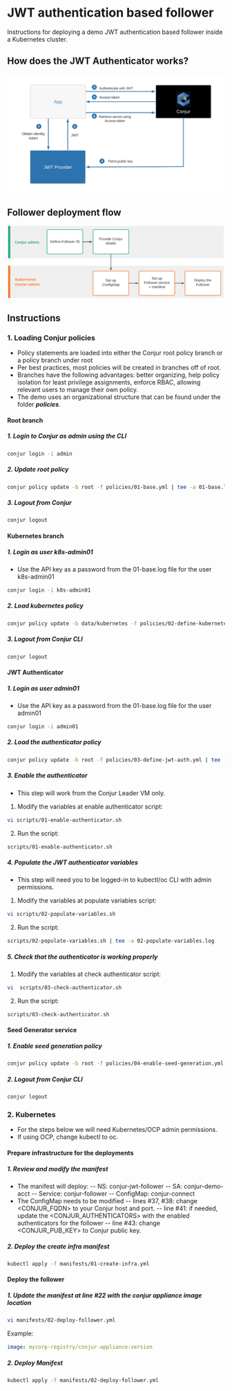 # JWT authentication based follower
Instructions for deploying a demo JWT authentication based follower inside a Kubernetes cluster.

## How does the JWT Authenticator works?

![Conjur k8s cert authenticator](https://github.com/assafjh/cybr-demos/blob/main/kubernetes-follower/jwt-based/jwt-authenticator.png?raw=true)
## Follower deployment flow
![Cert-based authn deployment flow](https://github.com/assafjh/cybr-demos/blob/main/kubernetes-follower/jwt-based/follower-jwt-based-flow.png?raw=true)

## Instructions
### 1. Loading Conjur policies
- Policy statements are loaded into either the Conjur  root policy branch or a policy branch under root
- Per best practices, most policies will be created in branches off of root. 
- Branches have the following advantages: better organizing, help policy isolation for least privilege assignments, enforce RBAC, allowing relevant users to manage their own policy.
- The demo uses an organizational structure that can be found under the folder ***policies***.
#### Root branch
##### 1. Login to Conjur as admin using the CLI
```bash
conjur login -i admin
```
##### 2. Update root policy
```bash
conjur policy update -b root -f policies/01-base.yml | tee -a 01-base.log
```
##### 3. Logout from Conjur
```Bash
conjur logout
```
#### Kubernetes branch
##### 1. Login as user k8s-admin01
- Use the API key as a password from the 01-base.log file for the user k8s-admin01
```bash
conjur login -i k8s-admin01
```
##### 2. Load kubernetes policy
```bash
conjur policy update -b data/kubernetes -f policies/02-define-kubernetes-branch.yml | tee -a 02-define-kubernetes-branch.log
```
##### 3. Logout from Conjur CLI
```Bash
conjur logout
```

#### JWT Authenticator
##### 1. Login as user admin01
 - Use the API key as a password from the 01-base.log file for the user admin01
```bash
conjur login -i admin01
```
##### 2. Load the authenticator policy
```Bash
conjur policy update -b root -f policies/03-define-jwt-auth.yml | tee -a 03-define-jwt-auth.log
```
##### 3. Enable the authenticator
- This step will work from the Conjur Leader VM only.
1. Modify the variables at enable authenticator script:
```bash 
vi scripts/01-enable-authenticator.sh
```
2. Run the script:
```bash
scripts/01-enable-authenticator.sh
```
##### 4. Populate the  JWT authenticator variables
- This step will need you to be logged-in to kubectl/oc CLI with admin permissions.
1. Modify the variables at populate variables script:
```bash 
vi scripts/02-populate-variables.sh
```
2. Run the script:
```Bash
scripts/02-populate-variables.sh | tee -a 02-populate-variables.log
```
##### 5. Check that the authenticator is working properly
1. Modify the variables at check authenticator script:
```bash
vi  scripts/03-check-authenticator.sh
```
2. Run the script:
```bash
scripts/03-check-authenticator.sh
```
#### Seed Generator service
##### 1. Enable seed generation policy
```Bash
conjur policy update -b root -f policies/04-enable-seed-generation.yml | tee -a 04-enable-seed-generation.log
```
##### 2. Logout from Conjur CLI
```Bash
conjur logout
```

### 2. Kubernetes
- For the steps below we will need Kubernetes/OCP admin permissions.
- If using OCP, change kubectl to oc.
#### Prepare infrastructure for the deployments
##### 1. Review and modify the manifest
- The manifest will deploy: 
-- NS: conjur-jwt-follower
-- SA: conjur-demo-acct
-- Service: conjur-follower
-- ConfigMap: conjur-connect
- The ConfigMap needs to be modified
-- lines #37, #38: change <CONJUR_FQDN> to your Conjur host and port.
-- line #41: if needed, update the <CONJUR_AUTHENTICATORS> with the enabled authenticators for the follower
-- line #43: change <CONJUR_PUB_KEY> to Conjur public key.
##### 2. Deploy the create infra manifest
```bash
kubectl apply -f manifests/01-create-infra.yml
```

#### Deploy the follower
##### 1. Update the manifest at line #22 with the conjur appliance image location
```bash
vi manifests/02-deploy-follower.yml
```
Example: 
```yaml
image: mycorp-registry/conjur-appliance:version
```
##### 2. Deploy Manifest
```bash
kubectl apply -f manifests/02-deploy-follower.yml
``` 
